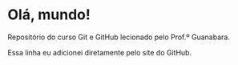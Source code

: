 # Olá, mundo!
 Repositório do curso Git e GitHub lecionado pelo Prof.º Guanabara.

Essa linha eu adicionei diretamente pelo site do GitHub.
